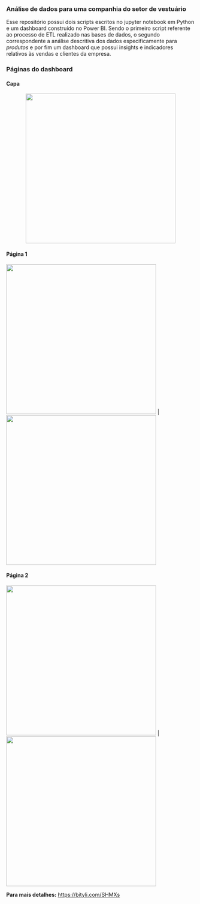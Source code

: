 ### Análise de dados para uma companhia do setor de vestuário

Esse repositório possui dois scripts escritos no jupyter notebook em Python e um dashboard construído no Power BI. 
Sendo o primeiro script referente ao processo de ETL realizado nas bases de dados, o segundo correspondente a análise descritiva dos dados especificamente para *produtos* e por fim um dashboard que possui insights e indicadores relativos às vendas e clientes da empresa. 


### Páginas do dashboard <br />

#### Capa
<p align="center">
<img src=https://user-images.githubusercontent.com/52143378/159386093-5a10d555-b303-45cf-9948-2ae04bf9e400.jpg width=400>  
 </p>

#### Página 1
<p align="center">

<img src="https://user-images.githubusercontent.com/52143378/159386644-f6d75c11-48aa-4c2f-b1f5-91522e1ab6db.jpg" width=400> | <img src= "https://user-images.githubusercontent.com/52143378/159386978-f094a628-cbb1-49b9-b410-d4dc9c80286d.jpg" width=400> <br />
</p>

#### Página 2

<img src= "https://user-images.githubusercontent.com/52143378/159386981-5f183158-d888-4928-a5d8-1e71b359e231.jpg" width=400> |  <img src= "https://user-images.githubusercontent.com/52143378/159386983-02c0fd17-ffed-4538-a0e5-8b86ff4310ca.jpg" width=400> <br />

**Para mais detalhes:** https://bityli.com/SHMXs

